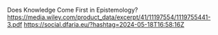 Does Knowledge Come First in Epistemology? https://media.wiley.com/product_data/excerpt/41/11197554/1119755441-3.pdf https://social.dfaria.eu/?hashtag=2024-05-18T16:58:16Z